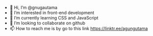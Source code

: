 - 👋 Hi, I’m @gnugautama
- 👀 I’m interested in front-end development
- 🌱 I’m currently learning CSS and JavaScript
- 💞️ I’m looking to collaborate on github 
- 📫 How to reach me is by go to this link https://linktr.ee/agungutama

<!---
gnugautama/gnugautama is a ✨ special ✨ repository because its `README.md` (this file) appears on your GitHub profile.
You can click the Preview link to take a look at your changes.
--->
